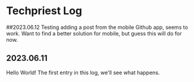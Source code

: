 # Techpriest Log
##2023.06.12
Testing adding a post from the mobile Github app, seems to work. 
Want to find a better solution for mobile, but guess this will do for now.

## 2023.06.11
Hello World!
The first entry in this log, we'll see what happens.

